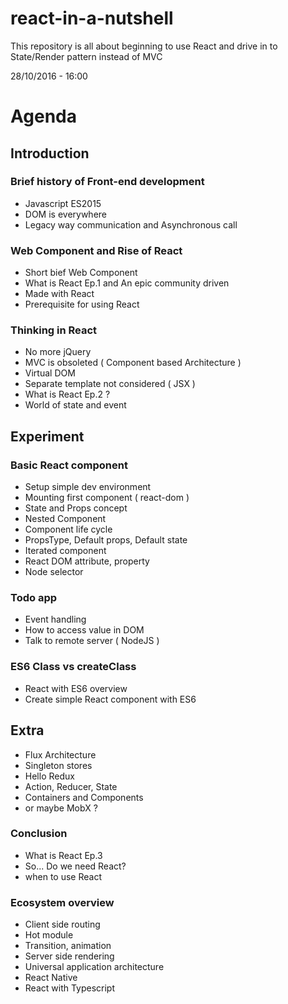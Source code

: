 # react-in-a-nutshell
This repository is all about beginning to use React and drive in to State/Render pattern instead of MVC

28/10/2016 - 16:00 

# Agenda

## Introduction
### Brief history of Front-end development
- Javascript ES2015
- DOM is everywhere
- Legacy way communication and Asynchronous call

### Web Component and Rise of React
- Short bief Web Component
- What is React Ep.1 and An epic community driven
- Made with React
- Prerequisite for using React

### Thinking in React
- No more jQuery 
- MVC is obsoleted ( Component based Architecture ) 
- Virtual DOM
- Separate  template not considered ( JSX )
- What is React Ep.2 ?
- World of state and event


## Experiment	
### Basic React component
- Setup simple dev environment
- Mounting first component ( react-dom )
- State and Props concept
- Nested Component
- Component life cycle
- PropsType, Default props, Default state
- Iterated component
- React DOM attribute, property
- Node selector

### Todo app
- Event handling
- How to access value in DOM
- Talk to remote server ( NodeJS )

### ES6 Class vs createClass
- React with ES6 overview
- Create simple React component with ES6

## Extra
- Flux Architecture
- Singleton stores
- Hello Redux
- Action, Reducer, State
- Containers and Components
- or maybe MobX ?

### Conclusion
- What is React Ep.3
- So... Do we need React?
- when to use React

### Ecosystem overview
- Client side routing
- Hot module
- Transition, animation
- Server side rendering
- Universal application architecture
- React Native
- React with Typescript
